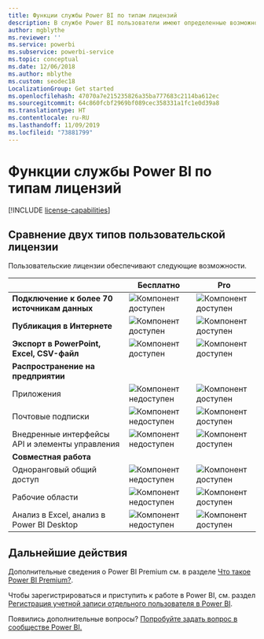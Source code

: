 ```yaml
---
title: Функции службы Power BI по типам лицензий
description: В службе Power BI пользователи имеют определенные возможности согласно типу лицензии "на пользователя" (бесплатная или Pro) и независимо от того, находится ли содержимое, с которым они взаимодействуют, в рабочей области, назначенной емкости Power BI Premium.
author: mgblythe
ms.reviewer: ''
ms.service: powerbi
ms.subservice: powerbi-service
ms.topic: conceptual
ms.date: 12/06/2018
ms.author: mblythe
ms.custom: seodec18
LocalizationGroup: Get started
ms.openlocfilehash: 47070a7e215235826a35ba777683c2114ba612ec
ms.sourcegitcommit: 64c860fcbf2969bf089cec358331a1fc1e0d39a8
ms.translationtype: HT
ms.contentlocale: ru-RU
ms.lasthandoff: 11/09/2019
ms.locfileid: "73881799"
---
```

# <a name="power-bi-service-features-by-license-type"></a>Функции службы Power BI по типам лицензий

[!INCLUDE [license-capabilities](includes/license-capabilities.md)]

## <a name="per-user-license-type-comparison"></a>Сравнение двух типов пользовательской лицензии

Пользовательские лицензии обеспечивают следующие возможности.

|  | Бесплатно | Pro |
| --- | --- | --- |
| **Подключение к более 70 источникам данных** |![Компонент доступен](media/features-license-type/available.png) |![Компонент доступен](media/features-license-type/available.png) |
| **Публикация в Интернете** |![Компонент доступен](media/features-license-type/available.png) |![Компонент доступен](media/features-license-type/available.png) |
| **Экспорт в PowerPoint, Excel, CSV-файл** |![Компонент доступен](media/features-license-type/available.png) |![Компонент доступен](media/features-license-type/available.png) |
| **Распространение на предприятии** | | |
| Приложения |![Компонент недоступен](media/features-license-type/not-available.png) |![Компонент доступен](media/features-license-type/available.png) |
| Почтовые подписки |![Компонент недоступен](media/features-license-type/not-available.png) |![Компонент доступен](media/features-license-type/available.png) |
| Внедренные интерфейсы API и элементы управления |![Компонент недоступен](media/features-license-type/not-available.png) |![Компонент доступен](media/features-license-type/available.png) |
| **Совместная работа** | | |
| Одноранговый общий доступ |![Компонент недоступен](media/features-license-type/not-available.png) |![Компонент доступен](media/features-license-type/available.png) |
| Рабочие области |![Компонент недоступен](media/features-license-type/not-available.png) |![Компонент доступен](media/features-license-type/available.png) |
| Анализ в Excel, анализ в Power BI Desktop |![Компонент недоступен](media/features-license-type/not-available.png) |![Компонент доступен](media/features-license-type/available.png) |

## <a name="next-steps"></a>Дальнейшие действия

Дополнительные сведения о Power BI Premium см. в разделе [Что такое Power BI Premium?](service-premium-what-is.md).

Чтобы зарегистрироваться и приступить к работе в Power BI, см. раздел [Регистрация учетной записи отдельного пользователя в Power BI](service-self-service-signup-for-power-bi.md).

Появились дополнительные вопросы? [Попробуйте задать вопрос в сообществе Power BI.](https://community.powerbi.com/)
